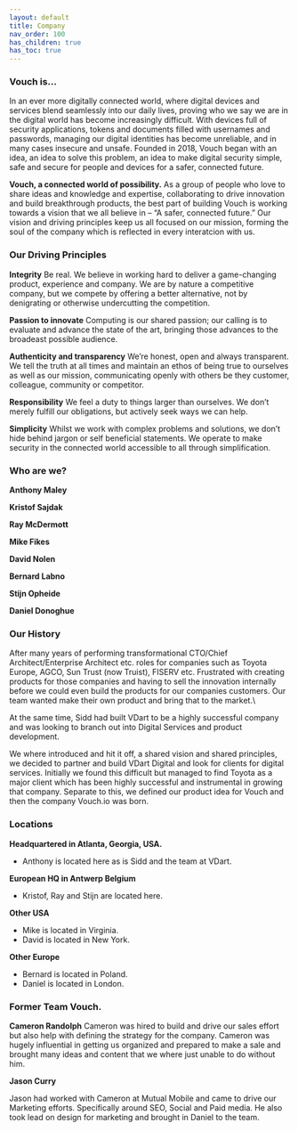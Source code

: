 ```yaml
---
layout: default
title: Company
nav_order: 100
has_children: true
has_toc: true
---
```


### Vouch is...

In an ever more digitally connected world, where digital devices and services blend seamlessly into our daily lives, proving who we say we are in the digital world has become increasingly difficult. With devices full of security applications, tokens and documents filled with usernames and passwords, managing our digital identities has become unreliable, and in many cases insecure and unsafe. Founded in 2018, Vouch began with an idea, an idea to solve this problem, an idea to make digital security simple, safe and secure for people and devices for a safer, connected future.

**Vouch, a connected world of possibility.**
As a group of people who love to share ideas and knowledge and expertise, collaborating to drive innovation and build breakthrough products, the best part of building Vouch is working towards a vision that we all believe in – “A safer, connected future.” Our vision and driving principles keep us all focused on our mission, forming the soul of the company which is reflected in every interatcion with us.

### Our Driving Principles

**Integrity**
Be real. We believe in working hard to deliver a game-changing product, experience and company. We are by nature a competitive company, but we compete by offering a better alternative, not by denigrating or otherwise undercutting the competition.

**Passion to innovate**
Computing is our shared passion; our calling is to evaluate and advance the state of the art, bringing those advances to the broadeast possible audience.

**Authenticity and transparency**
We’re honest, open and always transparent. We tell the truth at all times and maintain an ethos of being true to ourselves as well as our mission, communicating openly with others be they customer, colleague, community or competitor.

**Responsibility**
We feel a duty to things larger than ourselves. We don’t merely fulfill our obligations, but actively seek ways we can help.

**Simplicity**
Whilst we work with complex problems and solutions, we don’t hide behind jargon or self beneficial statements. We operate to make security in the connected world accessible to all through simplification.


### Who are we?

**Anthony Maley**

**Kristof Sajdak**

**Ray McDermott**

**Mike Fikes**

**David Nolen**

**Bernard Labno**

**Stijn Opheide**

**Daniel Donoghue**

### Our History

After many years of performing transformational CTO/Chief Architect/Enterprise Architect etc. roles for companies such as Toyota Europe, AGCO, Sun Trust (now Truist), FISERV etc. Frustrated with creating products for those companies and having to sell the innovation internally before we could even build the products for our companies customers. Our team wanted make their own product and bring that to the market.\

At the same time, Sidd had built VDart to be a highly successful company and was looking to branch out into Digital Services and product development.

We where introduced and hit it off, a shared vision and shared principles, we decided to partner and build VDart Digital and look for clients for digital services. Initially we found this difficult but managed to find Toyota as a major client which has been highly successful and instrumental in growing that company. Separate to this, we defined our product idea for Vouch and then the company Vouch.io was born.

### Locations

**Headquartered in Atlanta, Georgia, USA.**

- Anthony is located here as is Sidd and the team at VDart.

**European HQ in Antwerp Belgium**

- Kristof, Ray and Stijn are located here.

**Other USA**

- Mike is located in Virginia.
- David is located in New York.

**Other Europe**

- Bernard is located in Poland.
- Daniel is located in London.


### Former Team Vouch.

**Cameron Randolph**
Cameron was hired to build and drive our sales effort but also help with defining the strategy for the company. Cameron was hugely influential in getting us organized and prepared to make a sale and brought many ideas and content that we where just unable to do without him.

**Jason Curry**

Jason had worked with Cameron at Mutual Mobile and came to drive our Marketing efforts. Specifically around SEO, Social and Paid media. He also took lead on design for marketing and brought in Daniel to the team.

